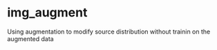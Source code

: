 # img_augment
Using augmentation to modify source distribution without trainin on the augmented data
